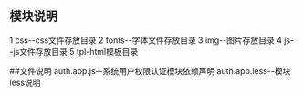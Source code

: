 ## 模块说明
1 css--css文件存放目录
2 fonts--字体文件存放目录
3 img--图片存放目录
4 js--js文件存放目录
5 tpl-html模板目录

##文件说明
auth.app.js--系统用户权限认证模块依赖声明
auth.app.less--模块less说明